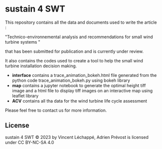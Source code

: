# sustain 4 SWT
This repository contains all the data and documents used to write the article :

"Technico-environnemental analysis and recommendations for small wind turbine systems "

that has been submitted for publication and is currently under review. 

It also contains the codes used to create a tool to help the small wind turbine installation decision making. 

- **interface** contains a trace_animation_bokeh.html file generated from the python code trace_animation_bokeh.py using bokeh library  
- **map** contains a jupyter notebook to generate the optimal height tiff image and a html file to display tiff images on an interactive map using leaflet library
- **ACV** contains all tha data for the wind turbine life cycle assessment

Please feel free to contact us for more information.

## License
 sustain 4 SWT © 2023 by Vincent Léchappé, Adrien Prévost is licensed under CC BY-NC-SA 4.0 
